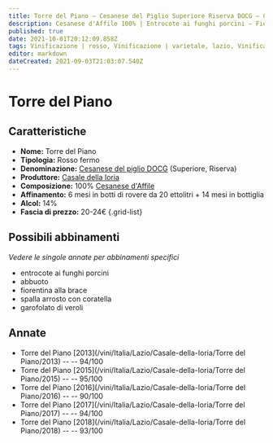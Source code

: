 ```yaml
---
title: Torre del Piano – Cesanese del Piglio Superiore Riserva DOCG – Casale della Ioria – Lazio (IT) – 20-24€ – 4★-5★
description: Cesanese d'Affile 100% | Entrocote ai funghi porcini – Fiorentina alla brace – Spalla arrosto con coratella – Garofolato di veroli
published: true
date: 2021-10-01T20:12:09.858Z
tags: Vinificazione | rosso, Vinificazione | varietale, lazio, Vinificazione | fermo, Valutazioni | 5 stelle, cesanese d'affile, entrocote ai funghi porcini, Vitigni | Abbuoto, fiorentina alla brace, spalla arrosto con coratella, garofolato di veroli, Prezzi | 20-24€
editor: markdown
dateCreated: 2021-09-03T21:03:07.540Z
---
```


# Torre del Piano

## Caratteristiche
- **Nome:** Torre del Piano
- **Tipologia:** Rosso fermo
- **Denominazione:** [Cesanese del piglio DOCG](/denominazioni/Italia/Lazio/DOCG/Cesanese-del-piglio) (Superiore, Riserva)
- **Produttore:** [Casale della Ioria](/produttori/Italia/Lazio/Casale-della-Ioria) 
- **Composizione:** 100% [Cesanese d'Affile](/vitigni/Italia/bacca-nera/cesanese-d-affile)
- **Affinamento:** 6 mesi in botti di rovere da 20 ettolitri + 14 mesi in bottiglia
- **Alcol:** 14%
- **Fascia di prezzo:** 20-24€
{.grid-list}



## Possibili abbinamenti
*Vedere le singole annate per abbinamenti specifici*

- entrocote ai funghi porcini
- abbuoto
- fiorentina alla brace
- spalla arrosto con coratella
- garofolato di veroli

## Annate
- Torre del Piano [2013](/vini/Italia/Lazio/Casale-della-Ioria/Torre del Piano/2013) -- <span class="star-5"></span> -- 94/100
- Torre del Piano [2015](/vini/Italia/Lazio/Casale-della-Ioria/Torre del Piano/2015) -- <span class="star-5"></span> -- 95/100
- Torre del Piano [2016](/vini/Italia/Lazio/Casale-della-Ioria/Torre del Piano/2016) -- <span class="star-4"></span> -- 90/100
- Torre del Piano [2017](/vini/Italia/Lazio/Casale-della-Ioria/Torre del Piano/2017) -- <span class="star-5"></span> -- 94/100
- Torre del Piano [2018](/vini/Italia/Lazio/Casale-della-Ioria/Torre del Piano/2018) -- <span class="star-5"></span> -- 93/100

